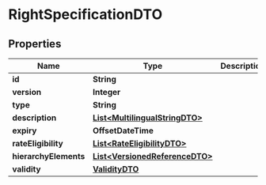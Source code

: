 

# RightSpecificationDTO


## Properties

Name | Type | Description | Notes
------------ | ------------- | ------------- | -------------
**id** | **String** |  |  [optional]
**version** | **Integer** |  |  [optional]
**type** | **String** |  |  [optional]
**description** | [**List&lt;MultilingualStringDTO&gt;**](MultilingualStringDTO.md) |  |  [optional]
**expiry** | **OffsetDateTime** |  |  [optional]
**rateEligibility** | [**List&lt;RateEligibilityDTO&gt;**](RateEligibilityDTO.md) |  |  [optional]
**hierarchyElements** | [**List&lt;VersionedReferenceDTO&gt;**](VersionedReferenceDTO.md) |  |  [optional]
**validity** | [**ValidityDTO**](ValidityDTO.md) |  |  [optional]



